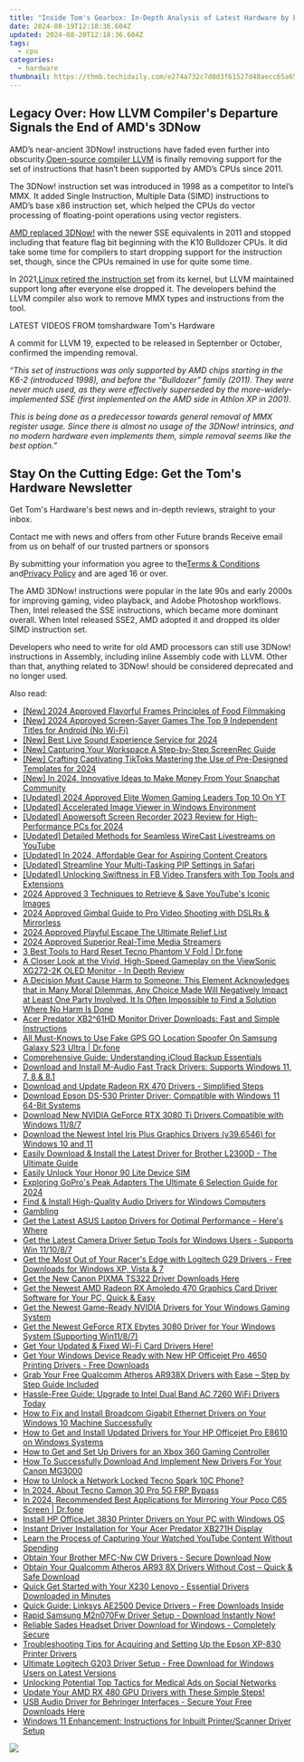 ```yaml
---
title: "Inside Tom's Gearbox: In-Depth Analysis of Latest Hardware by Experts"
date: 2024-08-19T12:18:36.604Z
updated: 2024-08-20T12:18:36.604Z
tags:
  - cpu
categories:
  - hardware
thumbnail: https://thmb.techidaily.com/e274a732c7d0d3f61527d48aecc65a65fbbf84ca45a89dafe19b065f7716c31c.jpg
---
```


## Legacy Over: How LLVM Compiler's Departure Signals the End of AMD's 3DNow

AMD’s near-ancient 3DNow! instructions have faded even further into obscurity.[Open-source compiler LLVM](https://github.com/llvm/llvm-project/commit/f0eb5587ceeb641445b64cb264c822b4751de04a) is finally removing support for the set of instructions that hasn’t been supported by AMD’s CPUs since 2011.

 The 3DNow! instruction set was introduced in 1998 as a competitor to Intel’s MMX. It added Single Instruction, Multiple Data (SIMD) instructions to AMD’s base x86 instruction set, which helped the CPUs do vector processing of floating-point operations using vector registers.

[AMD replaced 3DNow!](https://www.tomshardware.com/news/3dnow-simd-extensions-phenom-sse,11128.html) with the newer SSE equivalents in 2011 and stopped including that feature flag bit beginning with the K10 Bulldozer CPUs. It did take some time for compilers to start dropping support for the instruction set, though, since the CPUs remained in use for quite some time.

 In 2021,[Linux retired the instruction set](https://www.tomshardware.com/news/linux-says-goodbye-to-amd-3d-now) from its kernel, but LLVM maintained support long after everyone else dropped it. The developers behind the LLVM compiler also work to remove MMX types and instructions from the tool.

 LATEST VIDEOS FROM tomshardware Tom's Hardware

 A commit for LLVM 19, expected to be released in September or October, confirmed the impending removal.

 _“This set of instructions was only supported by AMD chips starting in the K6-2 (introduced 1998), and before the “Bulldozer” family (2011). They were never much used, as they were effectively superseded by the more-widely-implemented SSE (first implemented on the AMD side in Athlon XP in 2001)._

 _This is being done as a predecessor towards general removal of MMX register usage. Since there is almost no usage of the 3DNow! intrinsics, and no modern hardware even implements them, simple removal seems like the best option.”_

## Stay On the Cutting Edge: Get the Tom's Hardware Newsletter

 Get Tom's Hardware's best news and in-depth reviews, straight to your inbox.

 Contact me with news and offers from other Future brands  Receive email from us on behalf of our trusted partners or sponsors

 By submitting your information you agree to the[Terms & Conditions](https://futureplc.com/terms-conditions/) and[Privacy Policy](https://futureplc.com/privacy-policy/) and are aged 16 or over.

 The AMD 3DNow! instructions were popular in the late 90s and early 2000s for improving gaming, video playback, and Adobe Photoshop workflows. Then, Intel released the SSE instructions, which became more dominant overall. When Intel released SSE2, AMD adopted it and dropped its older SIMD instruction set.

 Developers who need to write for old AMD processors can still use 3DNow! instructions in Assembly, including inline Assembly code with LLVM. Other than that, anything related to 3DNow! should be considered deprecated and no longer used.


<ins class="adsbygoogle"
     style="display:block"
     data-ad-format="autorelaxed"
     data-ad-client="ca-pub-7571918770474297"
     data-ad-slot="1223367746"></ins>



<ins class="adsbygoogle"
     style="display:block"
     data-ad-client="ca-pub-7571918770474297"
     data-ad-slot="8358498916"
     data-ad-format="auto"
     data-full-width-responsive="true"></ins>

<span class="atpl-alsoreadstyle">Also read:</span>
<div><ul>
<li><a href="https://article-posts.techidaily.com/new-2024-approved-flavorful-frames-principles-of-food-filmmaking/"><u>[New] 2024 Approved  Flavorful Frames  Principles of Food Filmmaking</u></a></li>
<li><a href="https://video-screen-grab.techidaily.com/new-2024-approved-screen-saver-games-the-top-9-independent-titles-for-android-no-wi-fi/"><u>[New] 2024 Approved  Screen-Saver Games  The Top 9 Independent Titles for Android (No Wi-Fi)</u></a></li>
<li><a href="https://vp-tips.techidaily.com/new-best-live-sound-experience-service-for-2024/"><u>[New] Best Live Sound Experience Service for 2024</u></a></li>
<li><a href="https://screen-capture.techidaily.com/new-capturing-your-workspace-a-step-by-step-screenrec-guide/"><u>[New] Capturing Your Workspace  A Step-by-Step ScreenRec Guide</u></a></li>
<li><a href="https://tiktok-video-recordings.techidaily.com/new-crafting-captivating-tiktoks-mastering-the-use-of-pre-designed-templates-for-2024/"><u>[New] Crafting Captivating TikToks  Mastering the Use of Pre-Designed Templates for 2024</u></a></li>
<li><a href="https://snapchat-videos.techidaily.com/new-in-2024-innovative-ideas-to-make-money-from-your-snapchat-community/"><u>[New] In 2024, Innovative Ideas to Make Money From Your Snapchat Community</u></a></li>
<li><a href="https://facebook-video-footage.techidaily.com/updated-2024-approved-elite-women-gaming-leaders-top-10-on-yt/"><u>[Updated] 2024 Approved  Elite Women Gaming Leaders  Top 10 On YT</u></a></li>
<li><a href="https://extra-resources.techidaily.com/updated-accelerated-image-viewer-in-windows-environment/"><u>[Updated] Accelerated Image Viewer in Windows Environment</u></a></li>
<li><a href="https://on-screen-recording.techidaily.com/updated-apowersoft-screen-recorder-2023-review-for-high-performance-pcs-for-2024/"><u>[Updated] Apowersoft Screen Recorder 2023 Review for High-Performance PCs for 2024</u></a></li>
<li><a href="https://youtube-clips.techidaily.com/updated-detailed-methods-for-seamless-wirecast-livestreams-on-youtube/"><u>[Updated] Detailed Methods for Seamless WireCast Livestreams on YouTube</u></a></li>
<li><a href="https://facebook-video-share.techidaily.com/updated-in-2024-affordable-gear-for-aspiring-content-creators/"><u>[Updated] In 2024, Affordable Gear for Aspiring Content Creators</u></a></li>
<li><a href="https://some-skills.techidaily.com/updated-streamline-your-multi-tasking-pip-settings-in-safari/"><u>[Updated] Streamline Your Multi-Tasking  PIP Settings in Safari</u></a></li>
<li><a href="https://some-skills.techidaily.com/updated-unlocking-swiftness-in-fb-video-transfers-with-top-tools-and-extensions/"><u>[Updated] Unlocking Swiftness in FB Video Transfers with Top Tools and Extensions</u></a></li>
<li><a href="https://youtube-video-recordings.techidaily.com/2024-approved-3-techniques-to-retrieve-and-save-youtubes-iconic-images/"><u>2024 Approved  3 Techniques to Retrieve & Save YouTube's Iconic Images</u></a></li>
<li><a href="https://some-knowledge.techidaily.com/2024-approved-gimbal-guide-to-pro-video-shooting-with-dslrs-and-mirrorless/"><u>2024 Approved  Gimbal Guide to Pro Video Shooting with DSLRs & Mirrorless</u></a></li>
<li><a href="https://video-screen-grab.techidaily.com/2024-approved-playful-escape-the-ultimate-relief-list/"><u>2024 Approved  Playful Escape  The Ultimate Relief List</u></a></li>
<li><a href="https://some-tips.techidaily.com/2024-approved-superior-real-time-media-streamers/"><u>2024 Approved  Superior Real-Time Media Streamers</u></a></li>
<li><a href="https://phone-solutions.techidaily.com/3-best-tools-to-hard-reset-tecno-phantom-v-fold-drfone-by-drfone-reset-android-reset-android/"><u>3 Best Tools to Hard Reset Tecno Phantom V Fold | Dr.fone</u></a></li>
<li><a href="https://hardware-reviews.techidaily.com/a-closer-look-at-the-vivid-high-speed-gameplay-on-the-viewsonic-xg272-2k-oled-monitor-in-depth-review/"><u>A Closer Look at the Vivid, High-Speed Gameplay on the ViewSonic XG272-2K OLED Monitor - In Depth Review</u></a></li>
<li><a href="https://hardware-help.techidaily.com/a-decision-must-cause-harm-to-someone-this-element-acknowledges-that-in-many-moral-dilemmas-any-choice-made-will-negatively-impact-at-least-one-party-involv263/"><u>A Decision Must Cause Harm to Someone: This Element Acknowledges that in Many Moral Dilemmas, Any Choice Made Will Negatively Impact at Least One Party Involved. It Is Often Impossible to Find a Solution Where No Harm Is Done</u></a></li>
<li><a href="https://hardware-help.techidaily.com/acer-predator-xb261hd-monitor-driver-downloads-fast-and-simple-instructions/"><u>Acer Predator XB2^61HD Monitor Driver Downloads: Fast and Simple Instructions</u></a></li>
<li><a href="https://fake-location.techidaily.com/all-must-knows-to-use-fake-gps-go-location-spoofer-on-samsung-galaxy-s23-ultra-drfone-by-drfone-virtual-android/"><u>All Must-Knows to Use Fake GPS GO Location Spoofer On Samsung Galaxy S23 Ultra | Dr.fone</u></a></li>
<li><a href="https://app-tips.techidaily.com/comprehensive-guide-understanding-icloud-backup-essentials/"><u>Comprehensive Guide: Understanding iCloud Backup Essentials</u></a></li>
<li><a href="https://hardware-help.techidaily.com/download-and-install-m-audio-fast-track-drivers-supports-windows-11-7-8-and-81/"><u>Download and Install M-Audio Fast Track Drivers: Supports Windows 11, 7, 8 & 8.1</u></a></li>
<li><a href="https://hardware-help.techidaily.com/download-and-update-radeon-rx-470-drivers-simplified-steps/"><u>Download and Update Radeon RX 470 Drivers - Simplified Steps</u></a></li>
<li><a href="https://hardware-help.techidaily.com/download-epson-ds-530-printer-driver-compatible-with-windows-11-64-bit-systems/"><u>Download Epson DS-530 Printer Driver: Compatible with Windows 11 64-Bit Systems</u></a></li>
<li><a href="https://hardware-help.techidaily.com/download-new-nvidia-geforce-rtx-3080-ti-drivers-compatible-with-windows-1187/"><u>Download New NVIDIA GeForce RTX 3080 Ti Drivers Compatible with Windows 11/8/7</u></a></li>
<li><a href="https://hardware-help.techidaily.com/download-the-newest-intel-iris-plus-graphics-drivers-v396546-for-windows-10-and-11/"><u>Download the Newest Intel Iris Plus Graphics Drivers (v39.6546) for Windows 10 and 11</u></a></li>
<li><a href="https://hardware-help.techidaily.com/easily-download-and-install-the-latest-driver-for-brother-l2300d-the-ultimate-guide/"><u>Easily Download & Install the Latest Driver for Brother L2300D - The Ultimate Guide</u></a></li>
<li><a href="https://sim-unlock.techidaily.com/easily-unlock-your-honor-90-lite-device-sim-by-drfone-android/"><u>Easily Unlock Your Honor 90 Lite Device SIM</u></a></li>
<li><a href="https://fox-helps.techidaily.com/exploring-gopros-peak-adapters-the-ultimate-6-selection-guide-for-2024/"><u>Exploring GoPro's Peak Adapters  The Ultimate 6 Selection Guide for 2024</u></a></li>
<li><a href="https://hardware-help.techidaily.com/find-and-install-high-quality-audio-drivers-for-windows-computers/"><u>Find & Install High-Quality Audio Drivers for Windows Computers</u></a></li>
<li><a href="https://hardware-help.techidaily.com/gambling/"><u>Gambling</u></a></li>
<li><a href="https://hardware-help.techidaily.com/1722977124757-get-the-latest-asus-laptop-drivers-for-optimal-performance-heres-where/"><u>Get the Latest ASUS Laptop Drivers for Optimal Performance – Here's Where</u></a></li>
<li><a href="https://hardware-help.techidaily.com/get-the-latest-camera-driver-setup-tools-for-windows-users-supports-win-111087/"><u>Get the Latest Camera Driver Setup Tools for Windows Users - Supports Win 11/10/8/7</u></a></li>
<li><a href="https://hardware-help.techidaily.com/get-the-most-out-of-your-racers-edge-with-logitech-g29-drivers-free-downloads-for-windows-xp-vista-and-7/"><u>Get the Most Out of Your Racer's Edge with Logitech G29 Drivers - Free Downloads for Windows XP, Vista & 7</u></a></li>
<li><a href="https://hardware-help.techidaily.com/1722979124601-get-the-new-canon-pixma-ts322-driver-downloads-here/"><u>Get the New Canon PIXMA TS322 Driver Downloads Here</u></a></li>
<li><a href="https://hardware-help.techidaily.com/get-the-newest-amd-radeon-rx-amoledo-470-graphics-card-driver-software-for-your-pc-quick-and-easy/"><u>Get the Newest AMD Radeon RX Amoledo 470 Graphics Card Driver Software for Your PC, Quick & Easy</u></a></li>
<li><a href="https://hardware-help.techidaily.com/get-the-newest-game-ready-nvidia-drivers-for-your-windows-gaming-system/"><u>Get the Newest Game-Ready NVIDIA Drivers for Your Windows Gaming System</u></a></li>
<li><a href="https://hardware-help.techidaily.com/get-the-newest-geforce-rtx-ebytes-3080-driver-for-your-windows-system-supporting-win1187/"><u>Get the Newest GeForce RTX Ebytes 3080 Driver for Your Windows System (Supporting Win11/8/7)</u></a></li>
<li><a href="https://hardware-help.techidaily.com/get-your-updated-and-fixed-wi-fi-card-drivers-here/"><u>Get Your Updated & Fixed Wi-Fi Card Drivers Here!</u></a></li>
<li><a href="https://hardware-help.techidaily.com/get-your-windows-device-ready-with-new-hp-officejet-pro-4650-printing-drivers-free-downloads/"><u>Get Your Windows Device Ready with New HP Officejet Pro 4650 Printing Drivers - Free Downloads</u></a></li>
<li><a href="https://hardware-help.techidaily.com/grab-your-free-qualcomm-atheros-ar938x-drivers-with-ease-step-by-step-guide-included/"><u>Grab Your Free Qualcomm Atheros AR938X Drivers with Ease – Step by Step Guide Included</u></a></li>
<li><a href="https://hardware-help.techidaily.com/hassle-free-guide-upgrade-to-intel-dual-band-ac-7260-wifi-drivers-today/"><u>Hassle-Free Guide: Upgrade to Intel Dual Band AC 7260 WiFi Drivers Today</u></a></li>
<li><a href="https://hardware-help.techidaily.com/how-to-fix-and-install-broadcom-gigabit-ethernet-drivers-on-your-windows-10-machine-successfully/"><u>How to Fix and Install Broadcom Gigabit Ethernet Drivers on Your Windows 10 Machine Successfully</u></a></li>
<li><a href="https://hardware-help.techidaily.com/how-to-get-and-install-updated-drivers-for-your-hp-officejet-pro-e8610-on-windows-systems/"><u>How to Get and Install Updated Drivers for Your HP Officejet Pro E8610 on Windows Systems</u></a></li>
<li><a href="https://hardware-help.techidaily.com/how-to-get-and-set-up-drivers-for-an-xbox-360-gaming-controller/"><u>How to Get and Set Up Drivers for an Xbox 360 Gaming Controller</u></a></li>
<li><a href="https://hardware-help.techidaily.com/how-to-successfully-download-and-implement-new-drivers-for-your-canon-mg3000/"><u>How To Successfully Download And Implement New Drivers For Your Canon MG3000</u></a></li>
<li><a href="https://unlock-android.techidaily.com/how-to-unlock-a-network-locked-tecno-spark-10c-phone-by-drfone-android/"><u>How to Unlock a Network Locked Tecno Spark 10C Phone?</u></a></li>
<li><a href="https://bypass-frp.techidaily.com/in-2024-about-tecno-camon-30-pro-5g-frp-bypass-by-drfone-android/"><u>In 2024, About Tecno Camon 30 Pro 5G FRP Bypass</u></a></li>
<li><a href="https://screen-mirror.techidaily.com/in-2024-recommended-best-applications-for-mirroring-your-poco-c65-screen-drfone-by-drfone-android/"><u>In 2024, Recommended Best Applications for Mirroring Your Poco C65 Screen | Dr.fone</u></a></li>
<li><a href="https://hardware-help.techidaily.com/install-hp-officejet-3830-printer-drivers-on-your-pc-with-windows-os/"><u>Install HP OfficeJet 3830 Printer Drivers on Your PC with Windows OS</u></a></li>
<li><a href="https://hardware-help.techidaily.com/instant-driver-installation-for-your-acer-predator-xb271h-display/"><u>Instant Driver Installation for Your Acer Predator XB271H Display</u></a></li>
<li><a href="https://youtube-videos.techidaily.com/learn-the-process-of-capturing-your-watched-youtube-content-without-spending/"><u>Learn the Process of Capturing Your Watched YouTube Content Without Spending</u></a></li>
<li><a href="https://hardware-help.techidaily.com/obtain-your-brother-mfc-nw-cw-drivers-secure-download-now/"><u>Obtain Your Brother MFC-Nw CW Drivers - Secure Download Now</u></a></li>
<li><a href="https://hardware-help.techidaily.com/obtain-your-qualcomm-atheros-ar93-8x-drivers-without-cost-quick-and-safe-download/"><u>Obtain Your Qualcomm Atheros AR93 8X Drivers Without Cost – Quick & Safe Download</u></a></li>
<li><a href="https://hardware-help.techidaily.com/quick-get-started-with-your-x230-lenovo-essential-drivers-downloaded-in-minutes/"><u>Quick Get Started with Your X230 Lenovo - Essential Drivers Downloaded in Minutes</u></a></li>
<li><a href="https://hardware-help.techidaily.com/quick-guide-linksys-ae2500-device-drivers-free-downloads-inside/"><u>Quick Guide: Linksys AE2500 Device Drivers – Free Downloads Inside</u></a></li>
<li><a href="https://hardware-help.techidaily.com/1722963389521-rapid-samsung-m2n070fw-driver-setup-download-instantly-now/"><u>Rapid Samsung M2n070Fw Driver Setup - Download Instantly Now!</u></a></li>
<li><a href="https://hardware-help.techidaily.com/reliable-sades-headset-driver-download-for-windows-completely-secure/"><u>Reliable Sades Headset Driver Download for Windows - Completely Secure</u></a></li>
<li><a href="https://hardware-help.techidaily.com/troubleshooting-tips-for-acquiring-and-setting-up-the-epson-xp-830-printer-drivers/"><u>Troubleshooting Tips for Acquiring and Setting Up the Epson XP-830 Printer Drivers</u></a></li>
<li><a href="https://hardware-help.techidaily.com/ultimate-logitech-g203-driver-setup-free-download-for-windows-users-on-latest-versions/"><u>Ultimate Logitech G203 Driver Setup - Free Download for Windows Users on Latest Versions</u></a></li>
<li><a href="https://extra-resources.techidaily.com/unlocking-potential-top-tactics-for-medical-ads-on-social-networks/"><u>Unlocking Potential  Top Tactics for Medical Ads on Social Networks</u></a></li>
<li><a href="https://hardware-help.techidaily.com/1722978244622-update-your-amd-rx-480-gpu-drivers-with-these-simple-steps/"><u>Update Your AMD RX 480 GPU Drivers with These Simple Steps!</u></a></li>
<li><a href="https://hardware-help.techidaily.com/usb-audio-driver-for-behringer-interfaces-secure-your-free-downloads-here/"><u>USB Audio Driver for Behringer Interfaces - Secure Your Free Downloads Here</u></a></li>
<li><a href="https://hardware-help.techidaily.com/windows-11-enhancement-instructions-for-inbuilt-printerscanner-driver-setup/"><u>Windows 11 Enhancement: Instructions for Inbuilt Printer/Scanner Driver Setup</u></a></li>
</ul></div>

<!-- affiliate ads begin -->
<a href="https://store.movavi.com/affiliate.php?ACCOUNT=MOVAVI&AFFILIATE=108875&PATH=https%3A%2F%2Fwww.movavi.com%3FAFFILIATE%3D108875%26RESOURCE%3DMovavi%2BVideo%2BEditor%2Bbox"><img src="https://mcusercontent.com/0885a03ded3d480dca9287f12/images/6d3207fd-9f15-4c21-f0ad-59c68e6a7e2a.png" border="0"></a>
<!-- affiliate ads end -->
